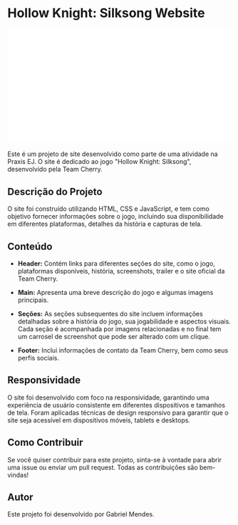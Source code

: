 # Hollow Knight: Silksong Website

![Hollow Knight: Silksong Logo](/assets/silksong-logo.png)

Este é um projeto de site desenvolvido como parte de uma atividade na Praxis EJ. O site é dedicado ao jogo "Hollow Knight: Silksong", desenvolvido pela Team Cherry.

## Descrição do Projeto

O site foi construído utilizando HTML, CSS e JavaScript, e tem como objetivo fornecer informações sobre o jogo, incluindo sua disponibilidade em diferentes plataformas, detalhes da história e capturas de tela.

## Conteúdo

- **Header:** Contém links para diferentes seções do site, como o jogo, plataformas disponíveis, história, screenshots, trailer e o site oficial da Team Cherry.

- **Main:** Apresenta uma breve descrição do jogo e algumas imagens principais.

- **Seções:** As seções subsequentes do site incluem informações detalhadas sobre a história do jogo, sua jogabilidade e aspectos visuais. Cada seção é acompanhada por imagens relacionadas e no final tem um carrosel de screenshot que pode ser alterado com um clique.

- **Footer:** Inclui informações de contato da Team Cherry, bem como seus perfis sociais.

## Responsividade

O site foi desenvolvido com foco na responsividade, garantindo uma experiência de usuário consistente em diferentes dispositivos e tamanhos de tela. Foram aplicadas técnicas de design responsivo para garantir que o site seja acessível em dispositivos móveis, tablets e desktops.

## Como Contribuir

Se você quiser contribuir para este projeto, sinta-se à vontade para abrir uma issue ou enviar um pull request. Todas as contribuições são bem-vindas!

## Autor

Este projeto foi desenvolvido por Gabriel Mendes.

